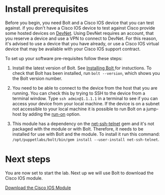 # Install prerequisites

Before you begin, you need Bolt and a Cisco IOS device that you can test against. if you don't have a Cisco IOS device to test against Cisco provide some hosted devices on [DevNet](https://developer.cisco.com/site/networking/). Using DevNet requires an account, that you reserve a device and use a VPN to connect to DevNet. For this reason, it's advised to use a device that you have already, or use a Cisco IOS virtual device that may be available with your Cisco IOS support contract.

To set up your software pre-requisites follow these steps:

1. Install the latest version of Bolt. See [Installing Bolt
](https://puppet.com/docs/bolt/latest/bolt_installing.html) for instuctions. To check that Bolt has been installed, run `bolt --version`, which shows you the Bolt version number.

2. You need to be able to connect to the device from the host that you are running. You can check this by trying to SSH to the device from a terminal window. Type `ssh admin@1.1.1.1` in a terminal to see if you can access your device from your local machine. If the device is on a subnet not accessible to your local machine it is possible to run Bolt on a jump-host by adding the [run-on](https://puppet.com/docs/bolt/latest/bolt_configuration_options.html#remote-transport-configuration-options) option.

3. This module has a dependency on the [net-ssh-telnet](https://rubygems.org/gems/net-ssh-telnet) gem and it's not packaged with the module or with Bolt. Therefore, it needs to be installed for use with Bolt and the module. To install it run this command: `/opt/puppetlabs/bolt/bin/gem install --user-install net-ssh-telnet`.

# Next steps

You are now set to start the lab. Next up we will use Bolt to download the Cisco IOS module.

[Download the Cisco IOS Module](./../02-download-cisco-ios-module/README.md)
